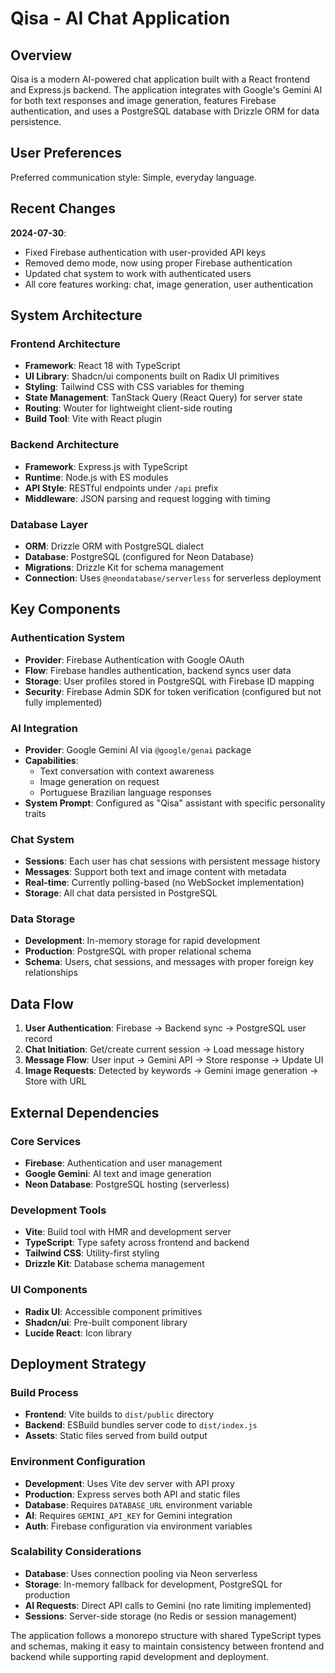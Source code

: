 # Qisa - AI Chat Application

## Overview

Qisa is a modern AI-powered chat application built with a React frontend and Express.js backend. The application integrates with Google's Gemini AI for both text responses and image generation, features Firebase authentication, and uses a PostgreSQL database with Drizzle ORM for data persistence.

## User Preferences

Preferred communication style: Simple, everyday language.

## Recent Changes

**2024-07-30**: 
- Fixed Firebase authentication with user-provided API keys
- Removed demo mode, now using proper Firebase authentication
- Updated chat system to work with authenticated users
- All core features working: chat, image generation, user authentication

## System Architecture

### Frontend Architecture
- **Framework**: React 18 with TypeScript
- **UI Library**: Shadcn/ui components built on Radix UI primitives
- **Styling**: Tailwind CSS with CSS variables for theming
- **State Management**: TanStack Query (React Query) for server state
- **Routing**: Wouter for lightweight client-side routing
- **Build Tool**: Vite with React plugin

### Backend Architecture
- **Framework**: Express.js with TypeScript
- **Runtime**: Node.js with ES modules
- **API Style**: RESTful endpoints under `/api` prefix
- **Middleware**: JSON parsing and request logging with timing

### Database Layer
- **ORM**: Drizzle ORM with PostgreSQL dialect
- **Database**: PostgreSQL (configured for Neon Database)
- **Migrations**: Drizzle Kit for schema management
- **Connection**: Uses `@neondatabase/serverless` for serverless deployment

## Key Components

### Authentication System
- **Provider**: Firebase Authentication with Google OAuth
- **Flow**: Firebase handles authentication, backend syncs user data
- **Storage**: User profiles stored in PostgreSQL with Firebase ID mapping
- **Security**: Firebase Admin SDK for token verification (configured but not fully implemented)

### AI Integration
- **Provider**: Google Gemini AI via `@google/genai` package
- **Capabilities**: 
  - Text conversation with context awareness
  - Image generation on request
  - Portuguese Brazilian language responses
- **System Prompt**: Configured as "Qisa" assistant with specific personality traits

### Chat System
- **Sessions**: Each user has chat sessions with persistent message history
- **Messages**: Support both text and image content with metadata
- **Real-time**: Currently polling-based (no WebSocket implementation)
- **Storage**: All chat data persisted in PostgreSQL

### Data Storage
- **Development**: In-memory storage for rapid development
- **Production**: PostgreSQL with proper relational schema
- **Schema**: Users, chat sessions, and messages with proper foreign key relationships

## Data Flow

1. **User Authentication**: Firebase → Backend sync → PostgreSQL user record
2. **Chat Initiation**: Get/create current session → Load message history
3. **Message Flow**: User input → Gemini API → Store response → Update UI
4. **Image Requests**: Detected by keywords → Gemini image generation → Store with URL

## External Dependencies

### Core Services
- **Firebase**: Authentication and user management
- **Google Gemini**: AI text and image generation
- **Neon Database**: PostgreSQL hosting (serverless)

### Development Tools
- **Vite**: Build tool with HMR and development server
- **TypeScript**: Type safety across frontend and backend
- **Tailwind CSS**: Utility-first styling
- **Drizzle Kit**: Database schema management

### UI Components
- **Radix UI**: Accessible component primitives
- **Shadcn/ui**: Pre-built component library
- **Lucide React**: Icon library

## Deployment Strategy

### Build Process
- **Frontend**: Vite builds to `dist/public` directory
- **Backend**: ESBuild bundles server code to `dist/index.js`
- **Assets**: Static files served from build output

### Environment Configuration
- **Development**: Uses Vite dev server with API proxy
- **Production**: Express serves both API and static files
- **Database**: Requires `DATABASE_URL` environment variable
- **AI**: Requires `GEMINI_API_KEY` for Gemini integration
- **Auth**: Firebase configuration via environment variables

### Scalability Considerations
- **Database**: Uses connection pooling via Neon serverless
- **Storage**: In-memory fallback for development, PostgreSQL for production
- **AI Requests**: Direct API calls to Gemini (no rate limiting implemented)
- **Sessions**: Server-side storage (no Redis or session management)

The application follows a monorepo structure with shared TypeScript types and schemas, making it easy to maintain consistency between frontend and backend while supporting rapid development and deployment.